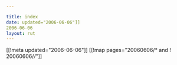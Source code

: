 ```yaml
---

title: index
date: updated="2006-06-06"]]
2006-06-06
layout: rut
---
```


[[!meta updated="2006-06-06"]]
[[!map pages="20060606/* and ! 20060606/*/*"]]
